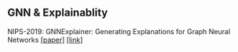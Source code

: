 ## GNN & Explainablity


NIPS-2019: GNNExplainer: Generating Explanations for Graph Neural Networks [[paper]](./papers/1903.03894.pdf) [[link]](https://arxiv.org/abs/1903.03894)











